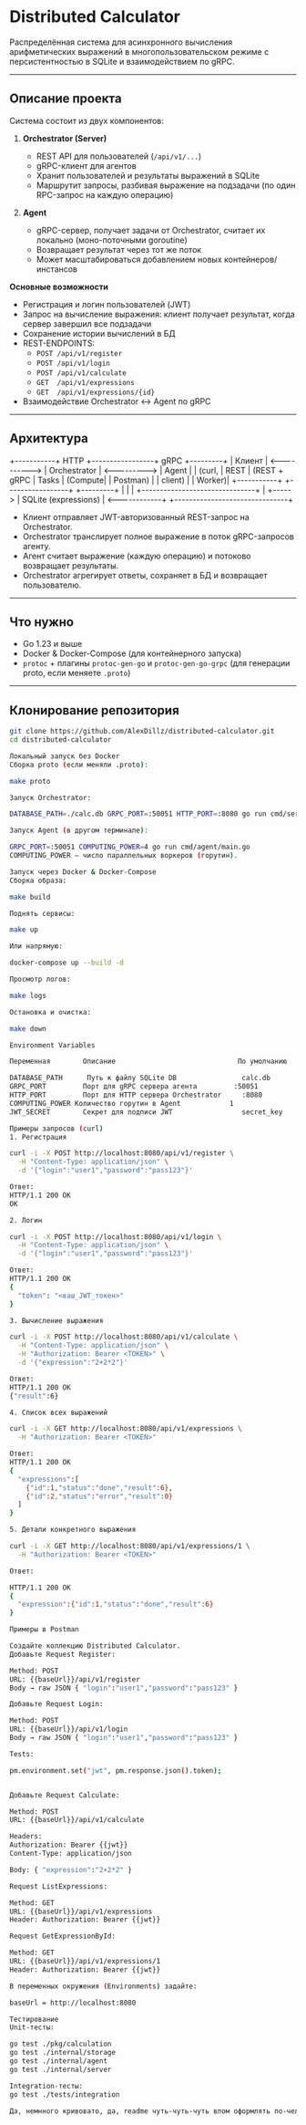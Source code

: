 # Distributed Calculator

Распределённая система для асинхронного вычисления арифметических выражений в многопользовательском режиме с персистентностью в SQLite и взаимодействием по gRPC.

---

## Описание проекта

Система состоит из двух компонентов:

1. **Orchestrator (Server)**  
   - REST API для пользователей (`/api/v1/...`)  
   - gRPC-клиент для агентов  
   - Хранит пользователей и результаты выражений в SQLite  
   - Маршрутит запросы, разбивая выражение на подзадачи (по один RPC-запрос на каждую операцию)

2. **Agent**  
   - gRPC-сервер, получает задачи от Orchestrator, считает их локально (моно-поточными goroutine)  
   - Возвращает результат через тот же поток  
   - Может масштабироваться добавлением новых контейнеров/инстансов  

**Основные возможности**  
- Регистрация и логин пользователей (JWT)  
- Запрос на вычисление выражения: клиент получает результат, когда сервер завершил все подзадачи  
- Сохранение истории вычислений в БД  
- REST-ENDPOINTS:  
  - `POST /api/v1/register`  
  - `POST /api/v1/login`  
  - `POST /api/v1/calculate`  
  - `GET  /api/v1/expressions`  
  - `GET  /api/v1/expressions/{id}`  
- Взаимодействие Orchestrator ↔ Agent по gRPC  

---

## Архитектура

+-----------+ HTTP +-----------------+ gRPC +---------+
| Клиент | <----------> | Orchestrator | <---------> | Agent |
| (curl, | REST | (REST + gRPC | Tasks | (Compute|
| Postman) | | client) | | Worker)|
+-----------+ +-----------------+ +---------+
| |
| +-------------------------------+ |
+-----> | SQLite (expressions) | <------------+
+-------------------------------+

- Клиент отправляет JWT-авторизованный REST-запрос на Orchestrator.  
- Orchestrator транслирует полное выражение в поток gRPC-запросов агенту.  
- Агент считает выражение (каждую операцию) и потоково возвращает результаты.  
- Orchestrator агрегирует ответы, сохраняет в БД и возвращает пользователю.

---

## Что нужно

- Go 1.23 и выше  
- Docker & Docker-Compose (для контейнерного запуска)  
- `protoc` + плагины `protoc-gen-go` и `protoc-gen-go-grpc` (для генерации proto, если меняете `.proto`)  

---

## Клонирование репозитория

```bash
git clone https://github.com/AlexDillz/distributed-calculator.git
cd distributed-calculator

Локальный запуск без Docker
Сборка proto (если меняли .proto):

make proto

Запуск Orchestrator:

DATABASE_PATH=./calc.db GRPC_PORT=:50051 HTTP_PORT=:8080 go run cmd/server/main.go

Запуск Agent (в другом терминале):

GRPC_PORT=:50051 COMPUTING_POWER=4 go run cmd/agent/main.go
COMPUTING_POWER — число параллельных воркеров (горутин).

Запуск через Docker & Docker-Compose
Сборка образа:

make build

Поднять сервисы:

make up

Или напрямую:

docker-compose up --build -d

Просмотр логов:

make logs

Остановка и очистка:

make down

Environment Variables

Переменная	      Описание	                            По умолчанию

DATABASE_PATH	   Путь к файлу SQLite DB	             calc.db
GRPC_PORT	      Порт для gRPC сервера агента	       :50051
HTTP_PORT	      Порт для HTTP сервера Orchestrator	 :8080
COMPUTING_POWER	Количество горутин в Agent	          1
JWT_SECRET	      Секрет для подписи JWT	             secret_key

Примеры запросов (curl)
1. Регистрация

curl -i -X POST http://localhost:8080/api/v1/register \
  -H "Content-Type: application/json" \
  -d '{"login":"user1","password":"pass123"}'

Ответ:
HTTP/1.1 200 OK
OK

2. Логин

curl -i -X POST http://localhost:8080/api/v1/login \
  -H "Content-Type: application/json" \
  -d '{"login":"user1","password":"pass123"}'

Ответ:
HTTP/1.1 200 OK
{
  "token": "<ваш_JWT_токен>"
}

3. Вычисление выражения

curl -i -X POST http://localhost:8080/api/v1/calculate \
  -H "Content-Type: application/json" \
  -H "Authorization: Bearer <TOKEN>" \
  -d '{"expression":"2+2*2"}'

Ответ:
HTTP/1.1 200 OK
{"result":6}

4. Список всех выражений

curl -i -X GET http://localhost:8080/api/v1/expressions \
  -H "Authorization: Bearer <TOKEN>"

Ответ:
HTTP/1.1 200 OK
{
  "expressions":[
    {"id":1,"status":"done","result":6},
    {"id":2,"status":"error","result":0}
  ]
}

5. Детали конкретного выражения

curl -i -X GET http://localhost:8080/api/v1/expressions/1 \
  -H "Authorization: Bearer <TOKEN>"

Ответ:

HTTP/1.1 200 OK
{
  "expression":{"id":1,"status":"done","result":6}
}

Примеры в Postman

Создайте коллекцию Distributed Calculator.
Добавьте Request Register:

Method: POST
URL: {{baseUrl}}/api/v1/register
Body → raw JSON { "login":"user1","password":"pass123" }

Добавьте Request Login:

Method: POST
URL: {{baseUrl}}/api/v1/login
Body → raw JSON { "login":"user1","password":"pass123" }

Tests:

pm.environment.set("jwt", pm.response.json().token);


Добавьте Request Calculate:

Method: POST
URL: {{baseUrl}}/api/v1/calculate

Headers:
Authorization: Bearer {{jwt}}
Content-Type: application/json

Body: { "expression":"2+2*2" }

Request ListExpressions:

Method: GET
URL: {{baseUrl}}/api/v1/expressions
Header: Authorization: Bearer {{jwt}}

Request GetExpressionById:

Method: GET
URL: {{baseUrl}}/api/v1/expressions/1
Header: Authorization: Bearer {{jwt}}

В переменных окружения (Environments) задайте:

baseUrl = http://localhost:8080

Тестирование
Unit-тесты:

go test ./pkg/calculation
go test ./internal/storage
go test ./internal/agent
go test ./internal/server

Integration-тесты:
go test ./tests/integration

Да, немнного кривовато, да, readme чуть-чуть-чуть влом оформлять по-человечески. Но тут как есть, уважаемые. Всех люблю, всем мир. Если что-то не  работает, то это скорее всего ошибки у меня, не у вас. Как и что делать я, кажется, расписал все верно. Дальше приходиться надеяться на то, что я нигде больше не ошибся. GLHF!
